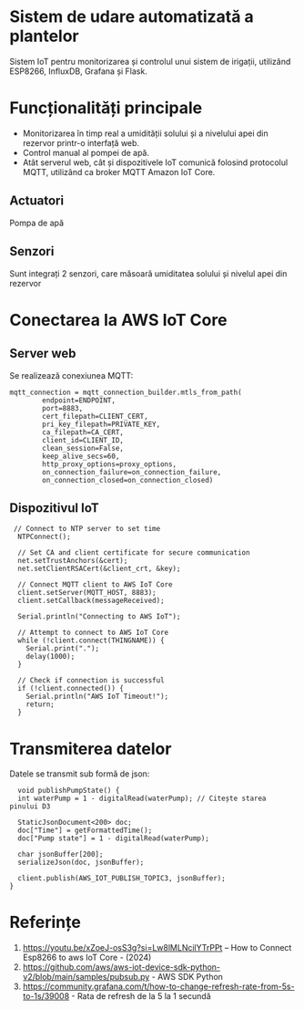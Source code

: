 # Sistem de udare automatizată a plantelor

  Sistem IoT pentru monitorizarea și controlul unui sistem de irigații, utilizând ESP8266, InfluxDB, Grafana și Flask.

# Funcționalități principale

 *  Monitorizarea în timp real a umidității solului și a nivelului apei din rezervor printr-o interfață web.
 * Control manual al pompei de apă.
 * Atât serverul web, cât și dispozitivele IoT comunică folosind protocolul MQTT, utilizând ca broker MQTT Amazon IoT Core.

## Actuatori
  Pompa de apă

## Senzori
 Sunt integrați 2 senzori, care măsoară umiditatea solului și nivelul apei din rezervor 

 # Conectarea la AWS IoT Core
 ## Server web
  Se realizează conexiunea MQTT:
```
mqtt_connection = mqtt_connection_builder.mtls_from_path(
        endpoint=ENDPOINT,
        port=8883,
        cert_filepath=CLIENT_CERT,
        pri_key_filepath=PRIVATE_KEY,
        ca_filepath=CA_CERT,
        client_id=CLIENT_ID,
        clean_session=False,
        keep_alive_secs=60,
        http_proxy_options=proxy_options,
        on_connection_failure=on_connection_failure,
        on_connection_closed=on_connection_closed)
```
## Dispozitivul IoT
```
 // Connect to NTP server to set time
  NTPConnect();

  // Set CA and client certificate for secure communication
  net.setTrustAnchors(&cert);
  net.setClientRSACert(&client_crt, &key);

  // Connect MQTT client to AWS IoT Core
  client.setServer(MQTT_HOST, 8883);
  client.setCallback(messageReceived);

  Serial.println("Connecting to AWS IoT");

  // Attempt to connect to AWS IoT Core
  while (!client.connect(THINGNAME)) {
    Serial.print(".");
    delay(1000);
  }

  // Check if connection is successful
  if (!client.connected()) {
    Serial.println("AWS IoT Timeout!");
    return;
  }
```

# Transmiterea datelor
Datele se transmit sub formă de json:
```
  void publishPumpState() {
  int waterPump = 1 - digitalRead(waterPump); // Citește starea pinului D3

  StaticJsonDocument<200> doc;
  doc["Time"] = getFormattedTime();
  doc["Pump state"] = 1 - digitalRead(waterPump);

  char jsonBuffer[200];
  serializeJson(doc, jsonBuffer);

  client.publish(AWS_IOT_PUBLISH_TOPIC3, jsonBuffer);
}
```

# Referințe
1. https://youtu.be/xZoeJ-osS3g?si=Lw8lMLNcilYTrPPt  – How to Connect Esp8266 to aws IoT Core - (2024)
2. https://github.com/aws/aws-iot-device-sdk-python-v2/blob/main/samples/pubsub.py  - AWS SDK Python
3. https://community.grafana.com/t/how-to-change-refresh-rate-from-5s-to-1s/39008 - Rata de refresh de la 5 la 1 secundă 
